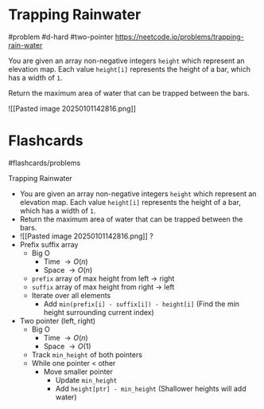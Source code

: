 # Trapping Rainwater
#problem #d-hard #two-pointer 
https://neetcode.io/problems/trapping-rain-water

You are given an array non-negative integers `height` which represent an elevation map. Each value `height[i]` represents the height of a bar, which has a width of `1`.

Return the maximum area of water that can be trapped between the bars.

![[Pasted image 20250101142816.png]]
# Flashcards
#flashcards/problems

Trapping Rainwater
- You are given an array non-negative integers `height` which represent an elevation map. Each value `height[i]` represents the height of a bar, which has a width of `1`.
- Return the maximum area of water that can be trapped between the bars.
- ![[Pasted image 20250101142816.png]]
?
- Prefix suffix array
	- Big O
		- Time $\to O(n)$
		- Space $\to O(n)$
	- `prefix` array of max height from left $\to$ right
	- `suffix` array of max height from right $\to$ left
	- Iterate over all elements
		- Add `min(prefix[i] - suffix[i]) - height[i]` (Find the min height surrounding current index)
- Two pointer (left, right)
	- Big O
		- Time $\to O(n)$
		- Space $\to O(1)$
	- Track `min_height` of both pointers
	- While one pointer < other
		- Move smaller pointer
			- Update `min_height`
			- Add `height[ptr] - min_height` (Shallower heights will add water)
<!--SR:!2025-02-15,24,250-->
